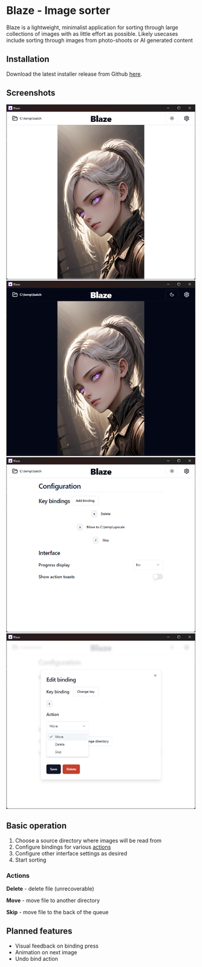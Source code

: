 # Blaze - Image sorter

Blaze is a lightweight, minimalist application for sorting through large collections of images with as little effort as possible.
Likely usecases include sorting through images from photo-shoots or AI generated content

## Installation

Download the latest installer release from Github [here](https://github.com/sqooid/blaze/releases/latest).

## Screenshots

<img src="screenshots/screenshot-1.png" width=500>
<img src="screenshots/screenshot-0.png" width=500>
<img src="screenshots/screenshot-2.png" width=500>
<img src="screenshots/screenshot-3.png" width=500>

## Basic operation

1. Choose a source directory where images will be read from
2. Configure bindings for various [actions](#actions)
3. Configure other interface settings as desired
4. Start sorting

### Actions

**Delete** - delete file (unrecoverable)

**Move** - move file to another directory

**Skip** - move file to the back of the queue

## Planned features

- Visual feedback on binding press
- Animation on next image
- Undo bind action
